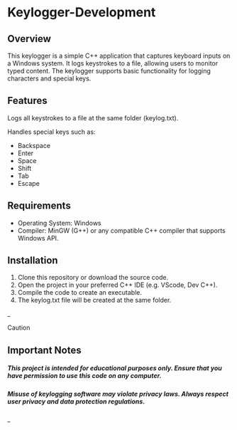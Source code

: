 # Keylogger-Development

## Overview

This keylogger is a simple C++ application that captures keyboard inputs on a Windows system. It logs keystrokes to a file, allowing users to monitor typed content. The keylogger supports basic functionality for logging characters and special keys.

## Features
Logs all keystrokes to a file at the same folder (keylog.txt).

Handles special keys such as:
+ Backspace
+ Enter
+ Space
+ Shift
+ Tab
+ Escape

## Requirements
+ Operating System: Windows
+ Compiler: MinGW (G++) or any compatible C++ compiler that supports Windows API.

## Installation

1. Clone this repository or download the source code.
2. Open the project in your preferred C++ IDE (e.g. VScode, Dev C++).
3. Compile the code to create an executable.
4. The keylog.txt file will be created at the same folder.

_
> [!CAUTION]
>## Important Notes
>##### This project is intended for educational purposes only. Ensure that you have permission to use this code on any computer.
>##### Misuse of keylogging software may violate privacy laws. Always respect user privacy and data protection regulations.
_
